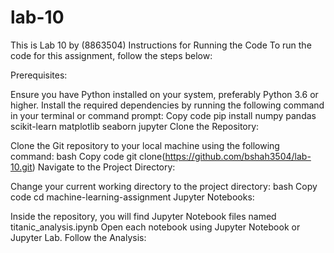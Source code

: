 # lab-10
This is Lab 10 by (8863504)
Instructions for Running the Code
To run the code for this assignment, follow the steps below:

Prerequisites:

Ensure you have Python installed on your system, preferably Python 3.6 or higher.
Install the required dependencies by running the following command in your terminal or command prompt:
Copy code
pip install numpy pandas scikit-learn matplotlib seaborn jupyter
Clone the Repository:

Clone the Git repository to your local machine using the following command:
bash
Copy code
git clone(https://github.com/bshah3504/lab-10.git)
Navigate to the Project Directory:

Change your current working directory to the project directory:
bash
Copy code
cd machine-learning-assignment
Jupyter Notebooks:

Inside the repository, you will find Jupyter Notebook files named titanic_analysis.ipynb 
Open each notebook using Jupyter Notebook or Jupyter Lab.
Follow the Analysis:

